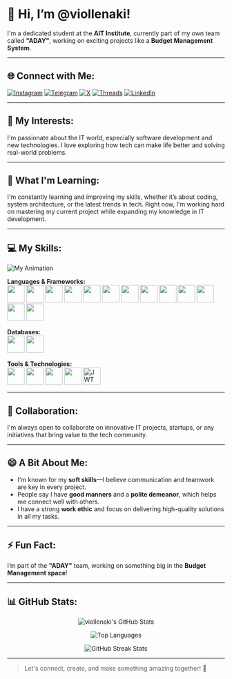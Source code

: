 # 👋 Hi, I’m @viollenaki!

I'm a dedicated student at the **AIT Institute**, currently part of my own team called **"ADAY"**, working on exciting projects like a **Budget Management System**.

---

## 🌐 Connect with Me:

[![Instagram](https://img.shields.io/badge/Instagram-%40viollenaki-E4405F?style=for-the-badge&logo=instagram&logoColor=white)](https://instagram.com/viollenaki)
[![Telegram](https://img.shields.io/badge/Telegram-%40aru4r-26A5E4?style=for-the-badge&logo=telegram&logoColor=white)](https://t.me/aru4r)
[![X](https://img.shields.io/badge/X-%40viollenaki-000000?style=for-the-badge&logo=x&logoColor=white)](https://x.com/viollenaki)
[![Threads](https://img.shields.io/badge/Threads-%40viollenaki-000000?style=for-the-badge&logo=threads&logoColor=white)](https://www.threads.net/viollenaki)
[![LinkedIn](https://img.shields.io/badge/LinkedIn-Akbar%20Sharipov-0A66C2?style=for-the-badge&logo=linkedin&logoColor=white)](https://linkedin.com/in/akbar-sharipov)

---

## 👀 My Interests:
I'm passionate about the IT world, especially software development and new technologies. I love exploring how tech can make life better and solving real-world problems.

---

## 🌱 What I'm Learning:
I'm constantly learning and improving my skills, whether it’s about coding, system architecture, or the latest trends in tech. Right now, I'm working hard on mastering my current project while expanding my knowledge in IT development.

---

## 💻 My Skills:
![My Animation](https://repository-images.githubusercontent.com/507089682/889a6863-d25c-4a54-b2c5-8efad7260eeb)

**Languages & Frameworks:**<br>
<img src="https://cdn.jsdelivr.net/gh/devicons/devicon/icons/python/python-original.svg" width="40" />
<img src="https://cdn.jsdelivr.net/gh/devicons/devicon/icons/cplusplus/cplusplus-original.svg" width="40" />
<img src="https://cdn.jsdelivr.net/gh/devicons/devicon/icons/dart/dart-original.svg" width="40" />
<img src="https://cdn.jsdelivr.net/gh/devicons/devicon/icons/java/java-original.svg" width="40" />
<img src="https://cdn.jsdelivr.net/gh/devicons/devicon/icons/kotlin/kotlin-original.svg" width="40" />
<img src="https://cdn.jsdelivr.net/gh/devicons/devicon/icons/swift/swift-original.svg" width="40" />
<img src="https://cdn.jsdelivr.net/gh/devicons/devicon/icons/html5/html5-original.svg" width="40" />
<img src="https://cdn.jsdelivr.net/gh/devicons/devicon/icons/css3/css3-original.svg" width="40" />
<img src="https://cdn.jsdelivr.net/gh/devicons/devicon/icons/javascript/javascript-original.svg" width="40" />
<img src="https://cdn.jsdelivr.net/gh/devicons/devicon/icons/flutter/flutter-original.svg" width="40" />
<img src="https://cdn.jsdelivr.net/gh/devicons/devicon/icons/django/django-plain.svg" width="40" />
<img src="https://cdn.jsdelivr.net/gh/devicons/devicon/icons/fastapi/fastapi-original.svg" width="40" />
<img src="https://cdn.jsdelivr.net/gh/devicons/devicon/icons/qt/qt-original.svg" width="40" />

**Databases:**<br>
<img src="https://cdn.jsdelivr.net/gh/devicons/devicon/icons/sqlite/sqlite-original.svg" width="40" />
<img src="https://cdn.jsdelivr.net/gh/devicons/devicon/icons/mysql/mysql-original.svg" width="40" />

**Tools & Technologies:**<br>
<img src="https://cdn.jsdelivr.net/gh/devicons/devicon/icons/git/git-original.svg" width="40" />
<img src="https://cdn.jsdelivr.net/gh/devicons/devicon/icons/github/github-original.svg" width="40" />
<img src="https://www.vectorlogo.zone/logos/figma/figma-icon.svg" width="40" />
<img src="https://cdn.jsdelivr.net/gh/devicons/devicon/icons/photoshop/photoshop-plain.svg" width="40" />
<img src="https://img.icons8.com/color/48/json-web-token.png" width="40" title="JWT" />

---

## 💞️ Collaboration:
I'm always open to collaborate on innovative IT projects, startups, or any initiatives that bring value to the tech community.

---

## 😄 A Bit About Me:
- I'm known for my **soft skills**—I believe communication and teamwork are key in every project.
- People say I have **good manners** and a **polite demeanor**, which helps me connect well with others.
- I have a strong **work ethic** and focus on delivering high-quality solutions in all my tasks.

---

## ⚡ Fun Fact:
I’m part of the **"ADAY"** team, working on something big in the **Budget Management space**!

---

## 📊 GitHub Stats:

<p align="center">
  <img src="https://github-readme-stats.vercel.app/api?username=viollenaki&show_icons=true&theme=tokyonight" alt="viollenaki's GitHub Stats"/>
</p>

<p align="center">
  <img src="https://github-readme-stats.vercel.app/api/top-langs/?username=viollenaki&layout=compact&theme=tokyonight" alt="Top Languages"/>
</p>

<p align="center">
  <img src="https://streak-stats.demolab.com?user=viollenaki&theme=tokyonight" alt="GitHub Streak Stats"/>
</p>

---

> Let's connect, create, and make something amazing together! 🚀
